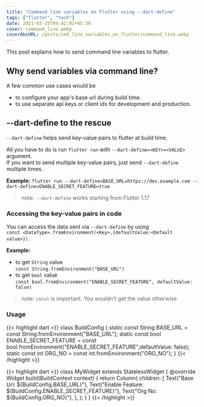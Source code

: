 ```yaml
---
title: "Command line variables on Flutter using --dart-define"
tags: ["flutter", "tech"]
date: 2021-03-25T04:42:02+05:30
cover: command_line.webp
coverAbsURL: /posts/cmd_line_variables_on_flutter/command_line.webp
---
```


This post explains how to send command line variables to flutter.  

## Why send variables via command line?
A few common use cases would be 
- to configure your app's base url during build time.
- to use separate api keys or client ids for development and production.

## --dart-define to the rescue
`--dart-define` helps send key-value pairs to flutter at build time.  

All you have to do is run `flutter run` with `--dart-define=<KEY>=<VALUE>` argument.  
If you want to send multiple key-value pairs, just send `--dart-define` multiple times.  

**Example:** 
`flutter run --dart-define=BASE_URL=https://dev.example.com --dart-define=ENABLE_SECRET_FEATURE=true`

> note: `--dart-define` works starting from Flutter 1.17

### Accessing the key-value pairs in code
You can access the data sent via `--dart-define` by using  
`const <DataType>.fromEnvironment(<Key>,{defaultValue:<Default value>})`.  

**Example:** 
- to get `String` value  
`const String.fromEnvironment("BASE_URL")`  
- to get `bool` value  
`const bool.fromEnvironment("ENABLE_SECRET_FEATURE", defaultValue: false)` 

> note: `const` is important. You wouldn't get the value otherwise

### Usage
{{< highlight dart >}}
class BuildConfig {
    static const String BASE_URL = const String.fromEnvironment("BASE_URL");
    static const bool ENABLE_SECRET_FEATURE = 
        const bool.fromEnvironment("ENABLE_SECRET_FEATURE",defaultValue: false);
    static const int ORG_NO = const int.fromEnvironment("ORG_NO");
}
{{< /highlight >}}

{{< highlight dart >}}
class MyWidget extends StatelessWidget {
  @override
  Widget build(BuildContext context) {
    return Column(
      children: [
        Text("Base Url: ${BuildConfig.BASE_URL}"),
        Text("Enable Feature: ${BuildConfig.ENABLE_SECRET_FEATURE}"),
        Text("Org No: ${BuildConfig.ORG_NO}"),
      ],
    );
  }
}
{{< /highlight >}}
